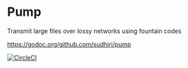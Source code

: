 # Pump
Transmit large files over lossy networks using fountain codes

https://godoc.org/github.com/sudhirj/pump

[![CircleCI](https://circleci.com/gh/sudhirj/pump.svg?style=svg)](https://circleci.com/gh/sudhirj/pump)
